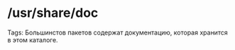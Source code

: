 # /usr/share/doc

Tags: Большинстов пакетов содержат документацию, которая хранится в этом каталоге.